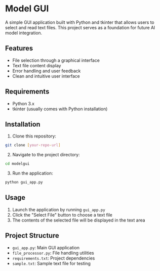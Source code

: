 # Model GUI

A simple GUI application built with Python and tkinter that allows users to select and read text files. This project serves as a foundation for future AI model integration.

## Features

- File selection through a graphical interface
- Text file content display
- Error handling and user feedback
- Clean and intuitive user interface

## Requirements

- Python 3.x
- tkinter (usually comes with Python installation)

## Installation

1. Clone this repository:
```bash
git clone [your-repo-url]
```

2. Navigate to the project directory:
```bash
cd modelgui
```

3. Run the application:
```bash
python gui_app.py
```

## Usage

1. Launch the application by running `gui_app.py`
2. Click the "Select File" button to choose a text file
3. The contents of the selected file will be displayed in the text area

## Project Structure

- `gui_app.py`: Main GUI application
- `file_processor.py`: File handling utilities
- `requirements.txt`: Project dependencies
- `sample.txt`: Sample text file for testing
